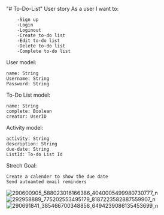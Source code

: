"# To-Do-List" 
User story
    As a user I want to:
    
        -Sign up
        -Login
        -Loginout
        -Create to-do list
        -Edit to-do list
        -Delete to-do list
        -Complete to-do list
User model:

    name: String
    Username: String
    Password: String
    
To-Do List model:

    name: String
    complete: Boolean
    creator: UserID
Activity model:
    
    activity: String
    description: String
    due-date: String
    ListId: To-do List Id
    
 Strech Goal:
 
    Create a calender to show the due date
    Send autoamted email reminders
![290600905_588023016166386_4040005499980730777_n](https://user-images.githubusercontent.com/48740174/178804148-89ca9165-3cd3-464a-8391-7cb284b331b9.jpg)
![292958889_775202553495179_8187223582887559907_n](https://user-images.githubusercontent.com/48740174/178804856-2ae7eb55-a607-43e3-99ad-f0413afc2959.jpg)
![290691841_385466700348858_6494239086135453699_n](https://user-images.githubusercontent.com/48740174/178804885-835124bc-79a2-475e-be50-76ca5c5a75ee.jpg)

